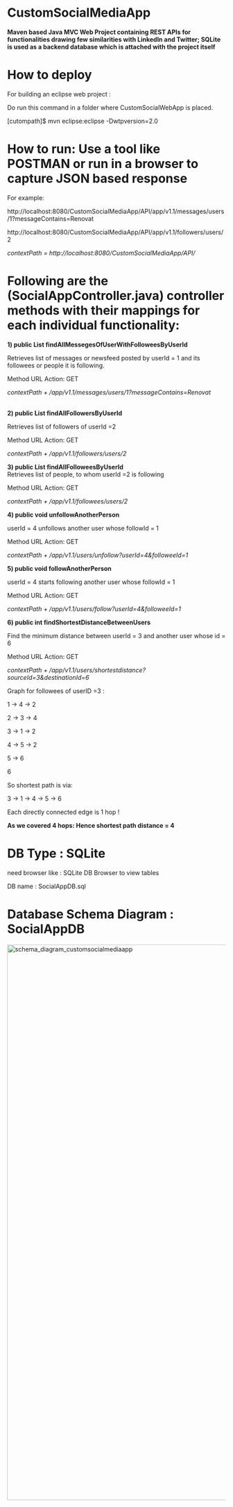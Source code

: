 # CustomSocialMediaApp

**Maven based Java MVC Web Project containing REST APIs for functionalities drawing few similarities with LinkedIn and Twitter; SQLite is used as a backend database which is attached with the project itself**   

# How to deploy  

For building an eclipse web project :  

Do run this command in a folder where CustomSocialWebApp is placed.

[cutompath]$ mvn eclipse:eclipse -Dwtpversion=2.0  


# How to run: Use a tool like POSTMAN or run in a browser to capture JSON based response

For example:  

http://localhost:8080/CustomSocialMediaApp/API/app/v1.1/messages/users/1?messageContains=Renovat

http://localhost:8080/CustomSocialMediaApp/API/app/v1.1/followers/users/2

*contextPath = http://localhost:8080/CustomSocialMediaApp/API/*

# Following are the (SocialAppController.java) controller methods with their mappings for each individual functionality:  

**1)  public List<Message> findAllMessegesOfUserWithFolloweesByUserId**  
	
Retrieves list of messages or newsfeed posted by userId = 1 and its followees or people it is following.

Method	URL	Action:  GET  	

*contextPath + /app/v1.1/messages/users/1?messageContains=Renovat*  
 <br>


**2)  public List<User> findAllFollowersByUserId**  	

Retrieves list of followers of userId =2

Method	URL	Action:  GET  	

*contextPath + /app/v1.1/followers/users/2*  
  

**3)  public List<User> findAllFolloweesByUserId**    	
Retrieves list of people, to whom userId =2 is following

Method	URL	Action:  GET  	

*contextPath + /app/v1.1/followees/users/2*    
  


**4)  public void unfollowAnotherPerson**    

userId = 4 unfollows another user whose followId = 1

Method URL Action:  GET  	

*contextPath + /app/v1.1/users/unfollow?userId=4&followeeId=1*    
  
  

**5)  public void followAnotherPerson**  	

userId = 4 starts following another user whose followId = 1

Method	URL	Action:  GET  	

*contextPath + /app/v1.1/users/follow?userId=4&followeeId=1*    
  


**6)  public int findShortestDistanceBetweenUsers**  
	
Find the minimum distance between userId = 3 and another user whose id = 6

Method	URL	Action:  GET  	

*contextPath + /app/v1.1/users/shortestdistance?sourceId=3&destinationId=6*  
  


Graph for followees of userID =3 :  

1 -> 4 -> 2

2 -> 3 -> 4

3 -> 1 -> 2

4 -> 5 -> 2

5 -> 6

6    
    
  
So shortest path is via:  

3 ->  1 -> 4 -> 5 -> 6

Each directly connected edge is 1 hop !

**As we covered 4 hops:  Hence shortest path distance = 4** 
  


# DB Type : SQLite   

need browser like :  SQLite DB Browser to view tables  

DB name : SocialAppDB.sql  


# Database Schema Diagram : SocialAppDB

<img width="1280" alt="schema_diagram_customsocialmediaapp" src="https://user-images.githubusercontent.com/30219858/36782876-36b44630-1c2f-11e8-9fcf-f0ecb39202ac.png">


